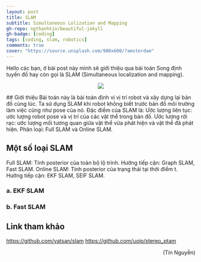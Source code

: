 ```yaml
---
layout: post
title: SLAM
subtitle: Simultaneous Lolization and Mapping
gh-repo: ngthanhtin/beautiful-jekyll
gh-badge: [coding]
tags: [coding, slam, robotics]
comments: true
cover: "https://source.unsplash.com/900x600/?amsterdam"
---
```


Hello các bạn, ở bài post này mình sẽ giới thiệu qua bài toán Song định tuyến đồ hay còn gọi là SLAM (Simultaneous localization and mapping).

<p align="center">
  <img src="https://github.com/ngthanhtin/ngthanhtin.github.io/blob/master/_data/robot.jpg?raw=true">
</p>
## Giới thiệu
Bài toán này là bài toán định vị vị trí robot và xây dựng lại bản đồ cùng lúc. Ta sử dụng SLAM khi robot không biết trước bản đồ môi trường làm việc cũng như pose của nó. 
Đặc điểm của SLAM là:
Ước lượng liên tục: ước lượng robot pose và vị trí của các vật thể trong bản đồ.
Ước lượng rời rạc: ước lượng mối tương quan giữa vật thể vừa phát hiện và vật thể đã phát hiện.
Phân loại: Full SLAM và Online SLAM.

## Một số loại SLAM
Full SLAM: Tính posterior của toàn bộ lộ trình. Hướng tiếp cận: Graph SLAM, Fast SLAM.
Online SLAM: Tính posterior của trạng thái tại thời điểm t. Hướng tiếp cận: EKF SLAM, SEIF SLAM.

### a. EKF SLAM
### b. Fast SLAM

## Link tham khảo
https://github.com/vatsan/slam
https://github.com/uoip/stereo_ptam

<div style="text-align: right"> (Tín Nguyễn) </div>
